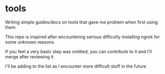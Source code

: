 # tools
Writing simple guides/docs on tools that gave me problem when first using them

This repo is inspired after encountering serious difficulty installing ngrok for some unknown reasons.

If you feel a very basic step was omitted, you can contribute to it and I'll merge after reviewing it


I'll be adding to the list as I encounter more difficult stuff in the future
